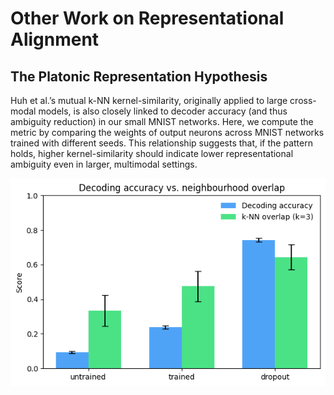 # Other Work on Representational Alignment

## The Platonic Representation Hypothesis
Huh et al.’s mutual k-NN kernel-similarity, originally applied to large cross-modal models, is also closely linked to decoder accuracy (and thus ambiguity reduction) in our small MNIST networks. Here, we compute the metric by comparing the weights of output neurons across MNIST networks trained with different seeds. This relationship suggests that, if the pattern holds, higher kernel-similarity should indicate lower representational ambiguity even in larger, multimodal settings.

<p align="center">
  <img src="figures/knn-kernel-similarity-with-decoder-acc.png" alt="kNN Kernel Similarity vs. Decoding Accuracy" width="600"/>
</p>



